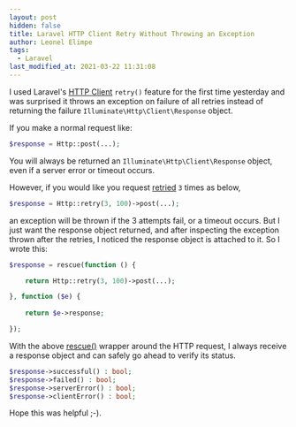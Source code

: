 ```yaml
---
layout: post
hidden: false
title: Laravel HTTP Client Retry Without Throwing an Exception
author: Leonel Elimpe
tags:
  - Laravel
last_modified_at: 2021-03-22 11:31:08
---
```

I used Laravel's [HTTP Client](https://laravel.com/docs/7.x/http-client) `retry()` feature for the first time yesterday and was surprised it throws an exception on failure of all retries instead of returning the failure `Illuminate\Http\Client\Response` object.

If you make a normal request like:

```php
$response = Http::post(...);
```

You will always be returned an `Illuminate\Http\Client\Response` object, even if a server error or timeout occurs.

However, if you would like you request [retried](https://laravel.com/docs/7.x/http-client#retries) `3` times as below,

```php
$response = Http::retry(3, 100)->post(...);
```

an exception will be thrown if the 3 attempts fail, or a timeout occurs. But I just want the response object returned, and after inspecting the exception thrown after the retries, I noticed the response object is attached to it. So I wrote this:

```php
$response = rescue(function () {

    return Http::retry(3, 100)->post(...);

}, function ($e) {
    
    return $e->response;

});
```

With the above [rescue()](https://laravel.com/docs/7.x/helpers#method-rescue) wrapper around the HTTP request, I always receive a response object and can safely go ahead to verify its status.

```php
$response->successful() : bool;
$response->failed() : bool;
$response->serverError() : bool;
$response->clientError() : bool;
```

Hope this was helpful ;-).